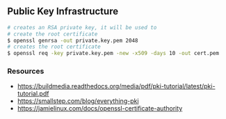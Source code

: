 ## Public Key Infrastructure


```sh
# creates an RSA private key, it will be used to
# create the root certificate
$ openssl genrsa -out private.key.pem 2048
# creates the root certificate
$ openssl req -key private.key.pem -new -x509 -days 10 -out cert.pem
```

### Resources
- https://buildmedia.readthedocs.org/media/pdf/pki-tutorial/latest/pki-tutorial.pdf
- https://smallstep.com/blog/everything-pki
- https://jamielinux.com/docs/openssl-certificate-authority
